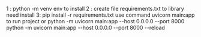 1 : python -m venv env to install
2 : create file requirements.txt to library need install
3: pip install -r requirements.txt
use command uvicorn main:app to run project or  python -m uvicorn main:app --host 0.0.0.0 --port 8000
python -m uvicorn main:app --host 0.0.0.0 --port 8000 --reload